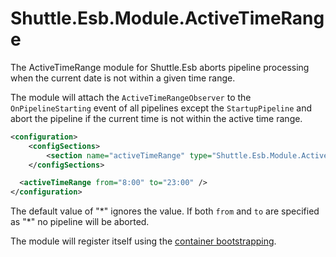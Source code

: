 # Shuttle.Esb.Module.ActiveTimeRange

The ActiveTimeRange module for Shuttle.Esb aborts pipeline processing when the current date is not within a given time range.

The module will attach the `ActiveTimeRangeObserver` to the `OnPipelineStarting` event of all pipelines except the `StartupPipeline` and abort the pipeline if the current time is not within the active time range.

```xml
<configuration>
	<configSections>
		<section name="activeTimeRange" type="Shuttle.Esb.Module.ActiveTimeRange.ActiveTimeRangeSection, Shuttle.Esb.Module.ActiveTimeRange"/>
	</configSections>

  <activeTimeRange from="8:00" to="23:00" />
</configuration>
```

The default value of "\*" ignores the value.  If both `from` and `to` are specified as "\*" no pipeline will be aborted.

The module will register itself using the [container bootstrapping](http://shuttle.github.io/shuttle-core/overview-container/#Bootstrapping).
